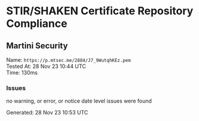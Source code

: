 # STIR/SHAKEN Certificate Repository Compliance

## Martini Security

Name: `https://p.mtsec.me/2884/J7_9WutqhKEz.pem`\
Tested At: 28 Nov 23 10:44 UTC\
Time: 130ms

### Issues

no warning, or error, or notice date level issues were found

Generated: 28 Nov 23 10:53 UTC